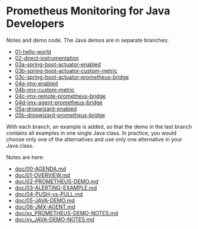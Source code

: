 Prometheus Monitoring for Java Developers
=========================================

Notes and demo code. The Java demos are in separate branches:

* [01-hello-world](https://github.com/fstab/prometheus-for-java-developers/tree/01-hello-world)
* [02-direct-instrumentation](https://github.com/fstab/prometheus-for-java-developers/tree/02-direct-instrumentation)
* [03a-spring-boot-actuator-enabled](https://github.com/fstab/prometheus-for-java-developers/tree/03a-spring-boot-actuator-enabled)
* [03b-spring-boot-actuator-custom-metric](https://github.com/fstab/prometheus-for-java-developers/tree/03b-spring-boot-actuator-custom-metric)
* [03c-spring-boot-actuator-prometheus-bridge](https://github.com/fstab/prometheus-for-java-developers/tree/03c-spring-boot-actuator-prometheus-bridge)
* [04a-jmx-enabled](https://github.com/fstab/prometheus-for-java-developers/tree/04a-jmx-enabled)
* [04b-jmx-custom-metric](https://github.com/fstab/prometheus-for-java-developers/tree/04b-jmx-custom-metric)
* [04c-jmx-remote-prometheus-bridge](https://github.com/fstab/prometheus-for-java-developers/tree/04c-jmx-remote-prometheus-bridge)
* [04d-jmx-agent-prometheus-bridge](https://github.com/fstab/prometheus-for-java-developers/tree/04d-jmx-agent-prometheus-bridge)
* [05a-dropwizard-enabled](https://github.com/fstab/prometheus-for-java-developers/tree/05a-dropwizard-enabled)
* [05b-dropwizard-prometheus-bridge](https://github.com/fstab/prometheus-for-java-developers/tree/05b-dropwizard-prometheus-bridge)

With each branch, an example is added, so that the demo in the last branch contains all examples in one single Java class. In practice, you would choose only one of the alternatives and use only one alternative in your Java class.

Notes are here:

* [doc/00-AGENDA.md](https://github.com/fstab/prometheus-for-java-developers/blob/doc/doc/00-AGENDA.md)
* [doc/01-OVERVIEW.md](https://github.com/fstab/prometheus-for-java-developers/blob/doc/doc/01-OVERVIEW.md)
* [doc/02-PROMETHEUS-DEMO.md](https://github.com/fstab/prometheus-for-java-developers/blob/doc/doc/02-PROMETHEUS-DEMO.md)
* [doc/03-ALERTING-EXAMPLE.md](https://github.com/fstab/prometheus-for-java-developers/blob/doc/doc/03-ALERTING-EXAMPLE.md)
* [doc/04-PUSH-vs-PULL.md](https://github.com/fstab/prometheus-for-java-developers/blob/doc/doc/04-PUSH-vs-PULL.md)
* [doc/05-JAVA-DEMO.md](https://github.com/fstab/prometheus-for-java-developers/blob/doc/doc/05-JAVA-DEMO.md)
* [doc/06-JMX-AGENT.md](https://github.com/fstab/prometheus-for-java-developers/blob/doc/doc/06-JMX-AGENT.md)
* [doc/xx_PROMETHEUS-DEMO-NOTES.md](https://github.com/fstab/prometheus-for-java-developers/blob/doc/doc/xx_PROMETHEUS-DEMO-NOTES.md)
* [doc/xy_JAVA-DEMO-NOTES.md](https://github.com/fstab/prometheus-for-java-developers/blob/doc/doc/xy_JAVA-DEMO-NOTES.md)
